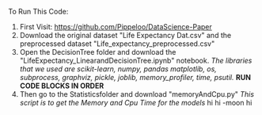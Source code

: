 To Run This Code:

1) First Visit: https://github.com/Pippeloo/DataScience-Paper
2) Download the original dataset "Life Expectancy Dat.csv" and the preprocessed dataset "Life_expectancy_preprocessed.csv"
3) Open the DecisionTree folder and download the "LifeExpectancy_LinearandDecisionTree.ipynb" notebook.
	*The libraries that we used are scikit-learn, numpy, pandas matplotlib, os, subprocess, graphviz,
	pickle, joblib, memory_profiler, time, psutil.*
	**RUN CODE BLOCKS IN ORDER**
4) Then go to the Statisticsfolder and download "memoryAndCpu.py"
	*This script is to get the Memory and Cpu Time for the models*
	hi
	hi -moon hi
